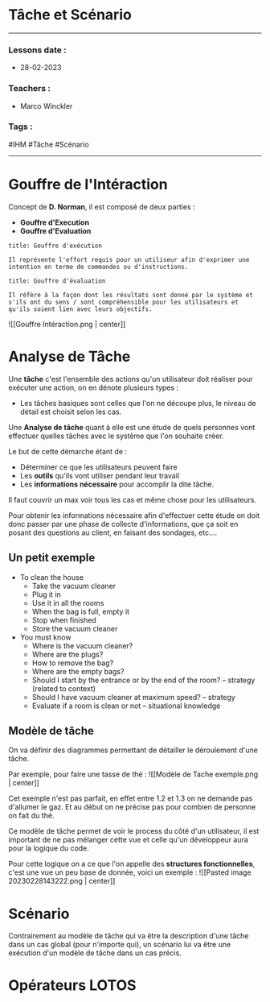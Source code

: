 # Tâche et Scénario
---
### Lessons date :
- 28-02-2023

### Teachers :
- Marco Winckler

### Tags :
#IHM #Tâche #Scénario

---

# Gouffre de l'Intéraction

Concept de **D. Norman**, il est composé de deux parties :
- **Gouffre d'Execution**
- **Gouffre d'Evaluation**

```ad-info
title: Gouffre d'exécution

Il représente l'effort requis pour un utiliseur afin d'exprimer une intention en terme de commandes ou d'instructions.

```

```ad-info
title: Gouffre d'évaluation

Il réfère à la façon dont les résultats sont donné par le système et s'ils ont du sens / sont compréhensible pour les utilisateurs et qu'ils soient lien avec leurs objectifs.

```

![[Gouffre Intéraction.png | center]]

# Analyse de Tâche

Une **tâche** c'est l'ensemble des actions qu'un utilisateur doit réaliser pour exécuter une action, on en dénote plusieurs types :
- Les tâches basiques sont celles que l'on ne découpe plus, le niveau de détail est choisit selon les cas.

Une **Analyse de tâche** quant à elle est une étude de quels personnes vont effectuer quelles tâches avec le système que l'on souhaite créer.

Le but de cette démarche étant de :
- Déterminer ce que les utilisateurs peuvent faire
- Les **outils** qu'ils vont utiliser pendant leur travail
- Les **informations nécessaire** pour accomplir la dite tâche.

Il faut couvrir un max voir tous les cas et même chose pour les utilisateurs.

Pour obtenir les informations nécessaire afin d'effectuer cette étude on doit donc passer par une phase de collecte d'informations, que ça soit en posant des questions au client, en faisant des sondages, etc....

## Un petit exemple

- To clean the house  
	- Take the vacuum cleaner  
	-  Plug it in  
	-  Use it in all the rooms  
	-  When the bag is full, empty it  
	-  Stop when finished  
	-  Store the vacuum cleaner  
- You must know  
	-  Where is the vacuum cleaner?  
	-  Where are the plugs?  
	-  How to remove the bag?  
	-  Where are the empty bags?  
	- Should I start by the entrance or by the end of the room? – strategy (related to context)  
	- Should I have vacuum cleaner at maximum speed? – strategy  
	- Evaluate if a room is clean or not – situational knowledge

## Modèle de tâche

On va définir des diagrammes permettant de détailler le déroulement d'une tâche. 

Par exemple, pour faire une tasse de thé :
![[Modèle de Tache exemple.png | center]]

Cet exemple n'est pas parfait, en effet entre 1.2 et 1.3 on ne demande pas d'allumer le gaz. Et au début on ne précise pas pour combien de personne on fait du thé.

Ce modèle de tâche permet de voir le process du côté d'un utilisateur, il est important de ne pas mélanger cette vue et celle qu'un développeur aura pour la logique du code.

Pour cette logique on a ce que l'on appelle des **structures fonctionnelles**, c'est une vue un peu base de donnée, voici un exemple :
![[Pasted image 20230228143222.png | center]]

# Scénario

Contrairement au modèle de tâche qui va être la description d'une tâche dans un cas global (pour n'importe qui), un scénario lui va être une exécution d'un modèle de tâche dans un cas précis.

# Opérateurs LOTOS 